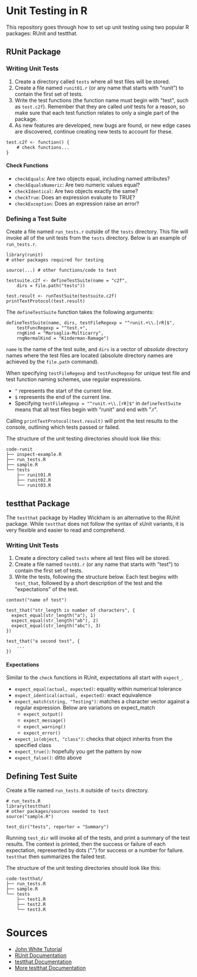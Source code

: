# Unit Testing in R

This repository goes through how to set up unit testing using two popular R packages: RUnit and testthat.

## RUnit Package

### Writing Unit Tests

1. Create a directory called `tests` where all test files will be stored.
2. Create a file named `runit01.r` (or any name that starts with "runit") to contain the first set of tests.
3. Write the test functions (the function name must begin with "test", such as `test.c2f`). Remember that they are called *unit* tests for a reason, so make sure that each test function relates to only a single part of the package.
4. As new features are developed, new bugs are found, or new edge cases are discovered, continue creating new tests to account for these.

```{r}
test.c2f <- function() {
	# check functions...
}
```

#### Check Functions

* `checkEquals`: Are two objects equal, including named attributes?
* `checkEqualsNumeric`: Are two numeric values equal?
* `checkIdentical`: Are two objects exactly the same?
* `checkTrue`: Does an expression evaluate to TRUE?
* `checkException`: Does an expression raise an error?

### Defining a Test Suite

Create a file named `run_tests.r` outside of the `tests` directory. This file will invoke all of the unit tests from the `tests` directory. Below is an example of `run_tests.r`.

```{r}
library(runit)
# other packages required for testing

source(...) # other functions/code to test

testsuite.c2f <- defineTestSuite(name = "c2f",
	dirs = file.path("tests"))

test.result <- runTestSuite(testsuite.c2f)
printTextProtocol(test.result)
```

The `defineTestSuite` function takes the following arguments:

```{r}
defineTestSuite(name, dirs, testFileRegexp = "^runit.+\\.[rR]$",
	testFuncRegexp = "^test.+",
	rngKind = "Marsaglia-Multicarry",
	rngNormalKind = "Kinderman-Ramage")
```

`name` is the name of the test suite, and `dirs` is a vector of *absolute* directory names where the test files are located (absolute directory names are achieved by the `file.path` command).

When specifying `testFileRegexp` and `testFuncRegexp` for unique test file and test function naming schemes, use regular expressions.

* `^` represents the start of the current line.
* `$` represents the end of the current line.
* Specifying `testFileRegexp = "^runit.+\\.[rR]$"` in `defineTestSuite` means that all test files begin with "runit" and end with ".r".

Calling `printTextProtocol(test.result)` will print the test results to the console, outlining which tests passed or failed.

The structure of the unit testing directories should look like this:
```
code-runit
├── inspect-example.R
├── run_tests.R
├── sample.R
└── tests
    ├── runit01.R
    ├── runit02.R
    └── runit03.R
```

## testthat Package

The `testthat` package by Hadley Wickham is an alternative to the RUnit package. While `testthat` does not follow the syntax of xUnit variants, it is very flexible and easier to read and comprehend.

### Writing Unit Tests

1. Create a directory called `tests` where all test files will be stored.
2. Create a file named `test01.r` (or any name that starts with "test") to contain the first set of tests.
3. Write the tests, following the structure below. Each test begins with `test_that`, followed by a short description of the test and the "expectations" of the test.

```{r}
context("name of test")

test_that("str_length is number of characters", {
  expect_equal(str_length("a"), 1)
  expect_equal(str_length("ab"), 2)
  expect_equal(str_length("abc"), 3)
})

test_that("a second test", {
	...
})
```

#### Expectations

Similar to the `check` functions in RUnit, expectations all start with `expect_`.

* `expect_equal(actual, expected)`: equality within numerical tolerance
* `expect_identical(actual, expected)`: exact equivalence
* `expect_match(string, "Testing")`: matches a character vector against a regular expression. Below are variations on expect_match
	* `expect_output()`
	* `expect_message()`
	* `expect_warning()`
	* `expect_error()`
* `expect_is(object, "class")`: checks that object inherits from the specified class
* `expect_true()`: hopefully you get the pattern by now
* `expect_false()`: ditto above

## Defining Test Suite

Create a file named `run_tests.R` outside of `tests` directory.

```{r}
# run_tests.R
library(testthat)
# other packages/sources needed to test
source("sample.R")

test_dir("tests", reporter = "Summary")
```

Running `test_dir` will invoke all of the tests, and print a summary of the test results. The context is printed, then the success or failure of each expectation, represented by dots (".") for success or a number for failure. `testthat` then summarizes the failed test.

The structure of the unit testing directories should look like this:

```
code-testthat/
├── run_tests.R
├── sample.R
└── tests
    ├── test1.R
    ├── test2.R
    └── test3.R
```

# Sources
* [John White Tutorial](http://www.johnmyleswhite.com/notebook/2010/08/17/unit-testing-in-r-the-bare-minimum/)
* [RUnit Documentation](https://cran.r-project.org/web/packages/RUnit/RUnit.pdf)
* [testthat Documentation](http://r-pkgs.had.co.nz/tests.html)
* [More testthat Documentation](https://journal.r-project.org/archive/2011-1/RJournal_2011-1_Wickham.pdf)
